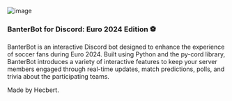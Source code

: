 ![image](https://github.com/Hecbert/discordpy-example-bot/assets/98398306/ed436cb3-5243-41c1-8f04-db9f28e45fe3)


### BanterBot for Discord: Euro 2024 Edition ⚽

BanterBot is an interactive Discord bot designed to enhance the experience of soccer fans during Euro 2024. Built using Python and the py-cord library, BanterBot introduces a variety of interactive features to keep your server members engaged through real-time updates, match predictions, polls, and trivia about the participating teams.

Made by Hecbert.
